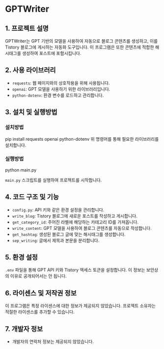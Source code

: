 # GPTWriter

## 1. 프로젝트 설명

GPTWriter는 GPT 기반의 모델을 사용하여 자동으로 블로그 콘텐츠를 생성하고, 이를 Tistory 블로그에 게시하는 자동화 도구입니다. 이 프로그램은 또한 콘텐츠에 적합한 해시태그를 생성하여 포스트에 포함시킵니다.

## 2. 사용 라이브러리

- `requests`: 웹 페이지와의 상호작용을 위해 사용됩니다.
- `openai`: GPT 모델을 사용하기 위한 라이브러리입니다.
- `python-dotenv`: 환경 변수를 로드하고 관리합니다.

## 3. 설치 및 실행방법

### 설치방법
pip install requests openai python-dotenv
위 명령어를 통해 필요한 라이브러리를 설치합니다.

### 실행방법
python main.py

`main.py` 스크립트를 실행하여 프로젝트를 시작합니다.

## 4. 코드 구조 및 기능

- `config.py`: API 키와 같은 환경 설정을 관리합니다.
- `write_blog`: Tistory 블로그에 새로운 포스트를 작성하고 게시합니다.
- `get_category_id`: 주어진 라벨에 해당하는 카테고리 ID를 가져옵니다.
- `write_content`: GPT 모델을 사용하여 블로그 콘텐츠를 자동으로 작성합니다.
- `get_hashtag`: 생성된 블로그 글에 맞는 해시태그를 생성합니다.
- `sep_writing`: 글에서 제목과 본문을 분리합니다.

## 5. 환경 설정

`.env` 파일을 통해 GPT API 키와 Tistory 액세스 토큰을 설정합니다. 이 정보는 보안상의 이유로 공개되어서는 안 됩니다.

## 6. 라이센스 및 저작권 정보

이 프로그램은 특정 라이센스에 대한 정보가 제공되지 않았습니다. 프로젝트 소유자는 적절한 라이센스를 추가할 수 있습니다.

## 7. 개발자 정보

- 개발자의 연락처 정보는 제공되지 않았습니다.
